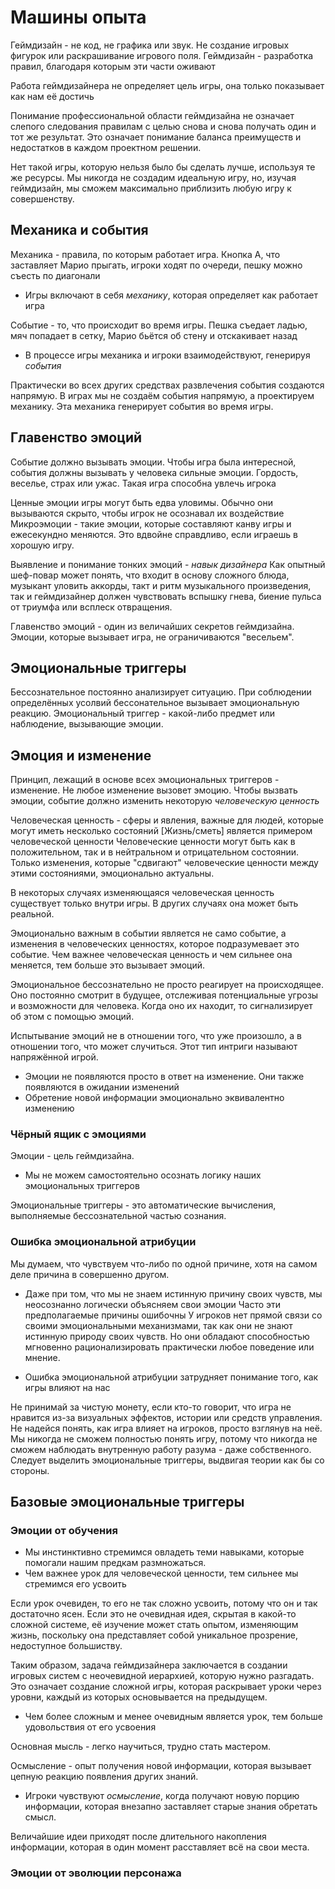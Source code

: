 # Машины опыта

Геймдизайн - не код, не графика или звук. Не создание игровых фигурок или раскрашивание игрового поля.
Геймдизайн - разработка правил, благодаря которым эти части оживают

Работа геймдизайнера не определяет цель игры, она только показывает как нам её достичь

Понимание профессиональной области геймдизайна не означает слепого следования правилам с целью снова и снова получать один и тот же результат.
Это означает понимание баланса преимуществ и недостатков в каждом проектном решении.

Нет такой игры, которую нельзя было бы сделать лучше, используя те же ресурсы.
Мы никогда не создадим идеальную игру, но, изучая геймдизайн, мы сможем максимально приблизить любую игру к совершенству.


## Механика и события
Механика - правила, по которым работает игра.
Кнопка А, что заставляет Марио прыгать, игроки ходят по очереди, пешку можно съесть по диагонали
* Игры включают в себя *механику*, которая определяет как работает игра

Событие - то, что происходит во время игры.
Пешка съедает ладью, мяч попадает в сетку, Марио бьётся об стену и отскакивает назад
* В процессе игры механика и игроки взаимодействуют, генерируя *события*

Практически во всех других средствах развлечения события создаются напрямую.
В играх мы не создаём события напрямую, а проектируем механику. Эта механика генерирует события во время игры.

## Главенство эмоций
Событие должно вызывать эмоции.
Чтобы игра была интересной, события должны вызывать у человека сильные эмоции. Гордость, веселье, страх или ужас. Такая игра способна увлечь игрока

Ценные эмоции игры могут быть едва уловимы. Обычно они вызываются скрыто, чтобы игрок не осознавал их воздействие
Микроэмоции - такие эмоции, которые составляют канву игры и ежесекундно меняются. Это вдвойне справдливо, если играешь в хорошую игру.

Выявление и понимание тонких эмоций - *навык дизайнера*
Как опытный шеф-повар может понять, что входит в основу сложного блюда, музыкант уловить аккорды, такт и ритм музыкального произведения,
так и геймдизайнер должен чувствовать вспышку гнева, биение пульса от триумфа или всплеск отвращения.

Главенство эмоций - один из величайших секретов геймдизайна.
Эмоции, которые вызывает игра, не ограничиваются "весельем".

## Эмоциональные триггеры
Бессознательное постоянно анализирует ситуацию. При соблюдении определённых усолвий бессонательное вызывает эмоциональную реакцию.
Эмоциональный триггер - какой-либо предмет или наблюдение, вызывающие эмоции.

## Эмоция и изменение
Принцип, лежащий в основе всех эмоциональных триггеров - изменение.
Не любое изменение вызовет эмоцию.
Чтобы вызвать эмоции, событие должно изменить некоторую *человеческую ценность*

Человеческая ценность - сферы и явления, важные для людей, которые могут иметь несколько состояний
[Жизнь/сметь] является примером человеческой ценности
Человеческие ценности могут быть как в положительном, так и в нейтральном и отрицательном состоянии. Только изменения,
которые "сдвигают" человеческие ценности между этими состояниями, эмоционально актуальны.

В некоторых случаях изменяющаяся человеческая ценность существует только внутри игры.
В других случаях она может быть реальной.

Эмоционально важным в событии является не само событие, а изменения в человеческих ценностях, которое подразумевает это событие.
Чем важнее человеческая ценность и чем сильнее она меняется, тем больше это вызывает эмоций.

Эмоциональное бессознательно не просто реагирует на происходящее. Оно постоянно смотрит в будущее, отслеживая потенциальные угрозы и
возможности для человека. Когда оно их находит, то сигнализирует об этом с помощью эмоций.

Испытывание эмоций не в отношении того, что уже произошло, а в отношении того, что может случиться. Этот тип интриги
называют напряжённой игрой.
* Эмоции не появляются просто в ответ на изменение. Они также появляются в ожидании изменений
* Обретение новой информации эмоционально эквивалентно изменению

### Чёрный ящик с эмоциями
Эмоции - цель геймдизайна.
* Мы не можем самостоятельно осознать логику наших эмоциональных триггеров

Эмоциональные триггеры - это автоматические вычисления, выполняемые бессознательной частью сознания.

### Ошибка эмоциональной атрибуции
Мы думаем, что чувствуем что-либо по одной причине, хотя на самом деле причина в совершенно другом.
* Даже при том, что мы не знаем истинную причину своих чувств, мы неосознанно логически объясняем свои эмоции
  Часто эти предполагаемые причины ошибочны
У игроков нет прямой связи со своими эмоциональными механизмами, так как они не знают истинную природу своих чувств.
Но они обладают способностью мгновенно рационализировать практически любое поведение или мнение.

* Ошибка эмоциональной атрибуции затрудняет понимание того, как игры влияют на нас

Не принимай за чистую монету, если кто-то говорит, что игра не нравится из-за визуальных эффектов, истории или средств управления.
Не надейся понять, как игра влияет на игроков, просто взглянув на неё.
Мы никогда не сможем полностью понять игру, потому что никогда не сможем наблюдать внутренную работу разума - даже собственного.
Следует выделить эмоциональные триггеры, выдвигая теории как бы со стороны.

## Базовые эмоциональные триггеры
### Эмоции от обучения
* Мы инстинктивно стремимся овладеть теми навыками, которые помогали нашим предкам размножаться.
* Чем важнее урок для человеческой ценности, тем сильнее мы стремимся его усвоить

Если урок очевиден, то его не так сложно усвоить, потому что он и так достаточно ясен.
Если это не очевидная идея, скрытая в какой-то сложной системе, её изучение может стать опытом, изменяющим жизнь, поскольку она
представляет собой уникальное прозрение, недоступное большиству.

Таким образом, задача геймдизайнера заключается в создании игровых систем с неочевидной иерархией, которую нужно разгадать.
Это означает создание сложной игры, которая раскрывает уроки через уровни, каждый из которых основывается на предыдущем.

* Чем более сложным и менее очевидным является урок, тем больше удовольствия от его усвоения

Основная мысль - легко научиться, трудно стать мастером.

Осмысление - опыт получения новой информации, которая вызывает цепную реакцию появления других знаний.
* Игроки чувствуют *осмысление*, когда получают новую порцию информации, которая внезапно заставляет старые знания обретать смысл.

Величайшие идеи приходят после длительного накопления информации, которая в один момент расставляет всё на свои места.

### Эмоции от эволюции персонажа